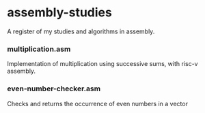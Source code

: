 # assembly-studies
A register of my studies and algorithms in assembly.

### multiplication.asm
Implementation of multiplication using successive sums, with risc-v assembly.

### even-number-checker.asm
Checks and returns the occurrence of even numbers in a vector
